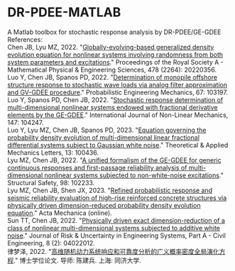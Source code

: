 # DR-PDEE-MATLAB
A Matlab toolbox for stochastic response analysis by DR-PDEE/GE-GDEE  
References:  
Chen JB, Lyu MZ, 2022. "[Globally-evolving-based generalized density evolution equation for nonlinear systems involving randomness from both system parameters and excitations](https://royalsocietypublishing.org/doi/abs/10.1098/rspa.2022.0356)." Proceedings of the Royal Society A - Mathematical Physical & Engineering Sciences, 478 (2264): 20220356.  
Luo Y, Chen JB, Spanos PD, 2022. "[Determination of monopile offshore structure response to stochastic wave loads via analog filter approximation and GV-GDEE procedure](https://www.sciencedirect.com/science/article/abs/pii/S0266892022000017)." Probabilistic Engineering Mechanics, 67: 103197.  
Luo Y, Spanos PD, Chen JB, 2022. "[Stochastic response determination of multi-dimensional nonlinear systems endowed with fractional derivative elements by the GE-GDEE](https://www.sciencedirect.com/science/article/abs/pii/S0020746222002177)." International Journal of Non-Linear Mechanics, 147: 104247.  
Luo Y, Lyu MZ, Chen JB, Spanos PD, 2023. "[Equation governing the probability density evolution of multi-dimensional linear fractional differential systems subject to Gaussian white noise](https://www.sciencedirect.com/science/article/pii/S2095034923000077)." Theoretical & Applied Mechanics Letters, 13: 100436.  
Lyu MZ, Chen JB, 2022. "[A unified formalism of the GE-GDEE for generic continuous responses and first-passage reliability analysis of multi-dimensional nonlinear systems subjected to non-white-noise excitations](https://www.sciencedirect.com/science/article/abs/pii/S0167473022000431)." Structural Safety, 98: 102233.  
Lyu MZ, Chen JB, Shen JX, 2023. "[Refined probabilistic response and seismic reliability evaluation of high-rise reinforced concrete structures via physically driven dimension-reduced probability density evolution equation](https://link.springer.com/article/10.1007/s00707-023-03666-4)." Acta Mechanica (online).  
Sun TT, Chen JB, 2022. "[Physically driven exact dimension-reduction of a class of nonlinear multi-dimensional systems subjected to additive white noise](https://ascelibrary.org/doi/full/10.1061/AJRUA6.0001229?casa_token=Cj5Av1_ftQsAAAAA%3ABasRD13aDrXyYQ5SJZrQh8WWTZdaCvyodhS8CRLwTPcUcwL0nq4PUJsklN5DRf2L9Sr8tHgcYA)." Journal of Risk & Uncertainty in Engineering Systems, Part A - Civil Engineering, 8 (2): 04022012.  
律梦泽, 2022. "[高维随机动力系统响应和可靠度分析的广义概率密度全局演化方程](https://www.researchgate.net/publication/366390867_gaoweisuijidonglixitongxiangyinghekekaodufenxideguangyigailumiduquanjuyanhuafangcheng)." 博士学位论文. 导师: 陈建兵. 上海: 同济大学.
